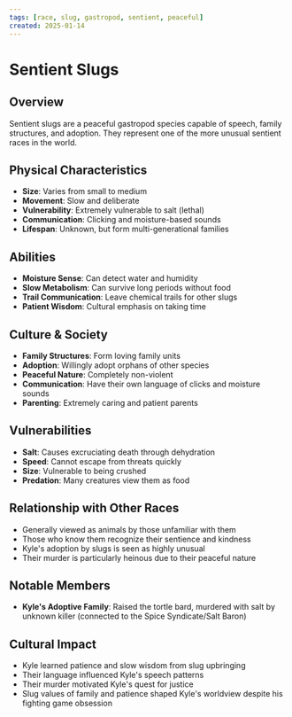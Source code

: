 ```yaml
---
tags: [race, slug, gastropod, sentient, peaceful]
created: 2025-01-14
---
```


# Sentient Slugs

## Overview
Sentient slugs are a peaceful gastropod species capable of speech, family structures, and adoption. They represent one of the more unusual sentient races in the world.

## Physical Characteristics
- **Size**: Varies from small to medium
- **Movement**: Slow and deliberate
- **Vulnerability**: Extremely vulnerable to salt (lethal)
- **Communication**: Clicking and moisture-based sounds
- **Lifespan**: Unknown, but form multi-generational families

## Abilities
- **Moisture Sense**: Can detect water and humidity
- **Slow Metabolism**: Can survive long periods without food
- **Trail Communication**: Leave chemical trails for other slugs
- **Patient Wisdom**: Cultural emphasis on taking time

## Culture & Society
- **Family Structures**: Form loving family units
- **Adoption**: Willingly adopt orphans of other species
- **Peaceful Nature**: Completely non-violent
- **Communication**: Have their own language of clicks and moisture sounds
- **Parenting**: Extremely caring and patient parents

## Vulnerabilities
- **Salt**: Causes excruciating death through dehydration
- **Speed**: Cannot escape from threats quickly
- **Size**: Vulnerable to being crushed
- **Predation**: Many creatures view them as food

## Relationship with Other Races
- Generally viewed as animals by those unfamiliar with them
- Those who know them recognize their sentience and kindness
- Kyle's adoption by slugs is seen as highly unusual
- Their murder is particularly heinous due to their peaceful nature

## Notable Members
- **Kyle's Adoptive Family**: Raised the tortle bard, murdered with salt by unknown killer (connected to the Spice Syndicate/Salt Baron)

## Cultural Impact
- Kyle learned patience and slow wisdom from slug upbringing
- Their language influenced Kyle's speech patterns
- Their murder motivated Kyle's quest for justice
- Slug values of family and patience shaped Kyle's worldview despite his fighting game obsession
